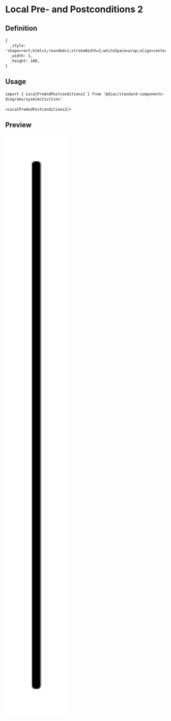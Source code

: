 # Local Pre- and Postconditions 2

## Definition

```
{
  _style: 'shape=rect;html=1;rounded=1;strokeWidth=2;whiteSpace=wrap;align=center;',
  _width: 1,
  _height: 180,
}
```

## Usage

```
import { LocalPreAndPostconditions2 } from '@diac/standard-components-diagrams/sysmlActivities'

<LocalPreAndPostconditions2/>
```

## Preview

<img src="./local-pre-and-postconditions-2.png" width="200"/>
